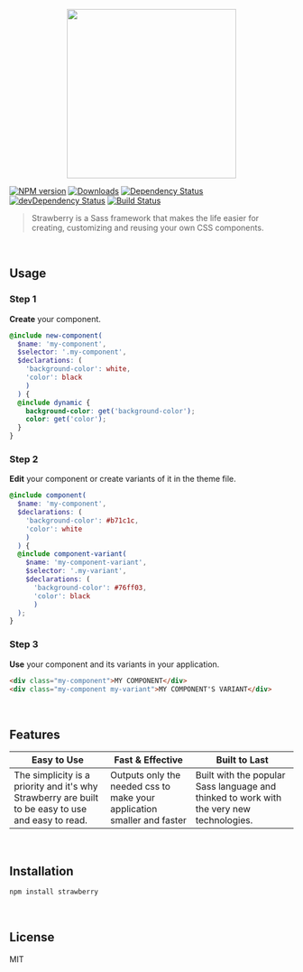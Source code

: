 <!--
  - ======
  - Header
  - ======
 -->

<!-- == Logo == -->

<p align="center">
    <img height="300" src="https://cdn.rawgit.com/strawberrysass/strawberry-branding/master/logo_1500x1872.png">
</p>

<!-- == Badges == -->

[![NPM version][npm-version-img]][npm-url] 
[![Downloads][npm-downloads-img]][npm-url]
[![Dependency Status][david-dependencies-img]][david-url]
[![devDependency Status][david-dev-dependencies-img]][david-url]
[![Build Status][travis-img]][travis-url]


<!-- == Description == -->

>Strawberry is a Sass framework that makes the life easier for creating, customizing and reusing your own CSS components.

<!--
  - ====
  - Body
  - ====
 -->

<br>

## Usage

### Step 1
**Create** your component.

````scss
@include new-component(
  $name: 'my-component', 
  $selector: '.my-component', 
  $declarations: (
    'background-color': white,
    'color': black
    )
  ) { 
  @include dynamic {
    background-color: get('background-color');
    color: get('color');
  }
}
````

### Step 2
**Edit** your component or create variants of it in the theme file.

````scss
@include component(
  $name: 'my-component',
  $declarations: (
    'background-color': #b71c1c,
    'color': white
    )
  ) {
  @include component-variant(
    $name: 'my-component-variant',
    $selector: '.my-variant',
    $declarations: (
      'background-color': #76ff03,
      'color': black
      )
  );
}
````

### Step 3
**Use** your component and its variants in your application.

````html
<div class="my-component">MY COMPONENT</div>
<div class="my-component my-variant">MY COMPONENT'S VARIANT</div>
````

<br>

## Features

Easy to Use | Fast & Effective | Built to Last
----------- | ---------------- | -------------
The simplicity is a priority and it's why Strawberry are built to be easy to use and easy to read. | Outputs only the needed css to make your application smaller and faster | Built with the popular Sass language and thinked to work with the very new technologies.

<br>

## Installation

````bash
npm install strawberry
````

<br>

## License

MIT

<!--
  - ==========
  - Ressources
  - ==========
 -->

[npm-url]: https://www.npmjs.com/package/strawberry
[npm-version-img]: http://img.shields.io/npm/v/strawberry.svg?style=flat-square
[npm-downloads-img]: http://img.shields.io/npm/dt/strawberry.svg?style=flat-square

[david-url]: https://david-dm.org/strawberrysass/strawberry
[david-dependencies-img]: https://img.shields.io/david/strawberrysass/strawberry.svg?style=flat-square
[david-dev-dependencies-img]: https://img.shields.io/david/dev/strawberrysass/strawberry.svg?style=flat-square

[travis-url]: https://travis-ci.org/strawberrysass/strawberry
[travis-img]: https://img.shields.io/travis/strawberrysass/strawberry.svg?style=flat-square
